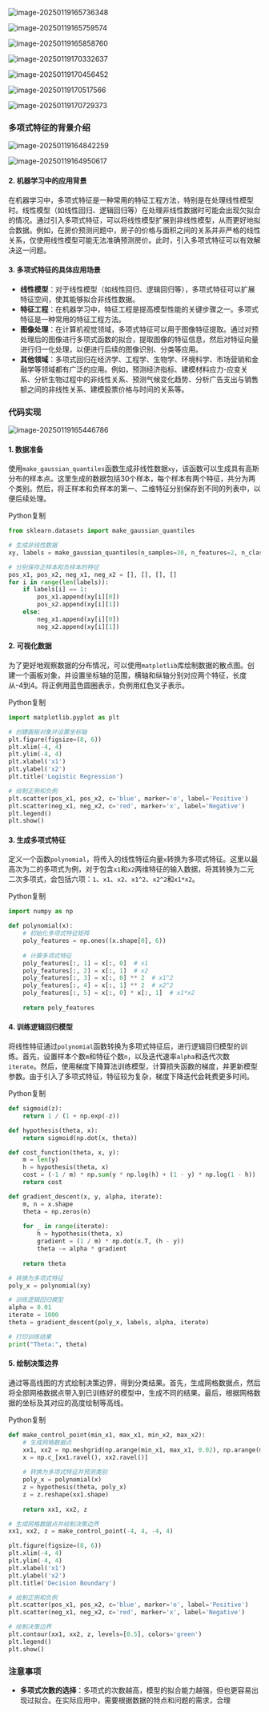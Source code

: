 

![image-20250119165736348](./assets/image-20250119165736348.png)

![image-20250119165759574](./assets/image-20250119165759574.png)

![image-20250119165858760](./assets/image-20250119165858760.png)

 

![image-20250119170332637](./assets/image-20250119170332637.png)

![image-20250119170456452](./assets/image-20250119170456452.png)

![image-20250119170517566](./assets/image-20250119170517566.png)

![image-20250119170729373](./assets/image-20250119170729373.png)

### 多项式特征的背景介绍

![image-20250119164842259](./assets/image-20250119164842259.png)



![image-20250119164950617](./assets/image-20250119164950617.png)

#### 2. 机器学习中的应用背景

在机器学习中，多项式特征是一种常用的特征工程方法，特别是在处理线性模型时。线性模型（如线性回归、逻辑回归等）在处理非线性数据时可能会出现欠拟合的情况。通过引入多项式特征，可以将线性模型扩展到非线性模型，从而更好地拟合数据。例如，在房价预测问题中，房子的价格与面积之间的关系并非严格的线性关系，仅使用线性模型可能无法准确预测房价。此时，引入多项式特征可以有效解决这一问题。

#### 3. 多项式特征的具体应用场景

- **线性模型**：对于线性模型（如线性回归、逻辑回归等），多项式特征可以扩展特征空间，使其能够拟合非线性数据。
- **特征工程**：在机器学习中，特征工程是提高模型性能的关键步骤之一。多项式特征是一种常用的特征工程方法。
- **图像处理**：在计算机视觉领域，多项式特征可以用于图像特征提取。通过对预处理后的图像进行多项式函数的拟合，提取图像的特征信息，然后对特征向量进行归一化处理，以便进行后续的图像识别、分类等应用。
- **其他领域**：多项式回归在经济学、工程学、生物学、环境科学、市场营销和金融学等领域都有广泛的应用。例如，预测经济指标、建模材料应力-应变关系、分析生物过程中的非线性关系、预测气候变化趋势、分析广告支出与销售额之间的非线性关系、建模股票价格与时间的关系等。

### 代码实现

![image-20250119165446786](./assets/image-20250119165446786.png)

#### 1. 数据准备

使用`make_gaussian_quantiles`函数生成非线性数据`xy`，该函数可以生成具有高斯分布的样本点。这里生成的数据包括30个样本，每个样本有两个特征，共分为两个类别。然后，将正样本和负样本的第一、二维特征分别保存到不同的列表中，以便后续处理。

Python复制

```python
from sklearn.datasets import make_gaussian_quantiles

# 生成非线性数据
xy, labels = make_gaussian_quantiles(n_samples=30, n_features=2, n_classes=2, random_state=1)

# 分别保存正样本和负样本的特征
pos_x1, pos_x2, neg_x1, neg_x2 = [], [], [], []
for i in range(len(labels)):
    if labels[i] == 1:
        pos_x1.append(xy[i][0])
        pos_x2.append(xy[i][1])
    else:
        neg_x1.append(xy[i][0])
        neg_x2.append(xy[i][1])
```

#### 2. 可视化数据

为了更好地观察数据的分布情况，可以使用`matplotlib`库绘制数据的散点图。创建一个画板对象，并设置坐标轴的范围，横轴和纵轴分别对应两个特征，长度从-4到4。将正例用蓝色圆圈表示，负例用红色叉子表示。

Python复制

```python
import matplotlib.pyplot as plt

# 创建画板对象并设置坐标轴
plt.figure(figsize=(8, 6))
plt.xlim(-4, 4)
plt.ylim(-4, 4)
plt.xlabel('x1')
plt.ylabel('x2')
plt.title('Logistic Regression')

# 绘制正例和负例
plt.scatter(pos_x1, pos_x2, c='blue', marker='o', label='Positive')
plt.scatter(neg_x1, neg_x2, c='red', marker='x', label='Negative')
plt.legend()
plt.show()
```

#### 3. 生成多项式特征

定义一个函数`polynomial`，将传入的线性特征向量`x`转换为多项式特征。这里以最高次为二的多项式为例，对于包含`x1`和`x2`两维特征的输入数据，将其转换为二元二次多项式，会包括六项：`1`、`x1`、`x2`、`x1^2`、`x2^2`和`x1*x2`。

Python复制

```python
import numpy as np

def polynomial(x):
    # 初始化多项式特征矩阵
    poly_features = np.ones((x.shape[0], 6))
    
    # 计算多项式特征
    poly_features[:, 1] = x[:, 0]  # x1
    poly_features[:, 2] = x[:, 1]  # x2
    poly_features[:, 3] = x[:, 0] ** 2  # x1^2
    poly_features[:, 4] = x[:, 1] ** 2  # x2^2
    poly_features[:, 5] = x[:, 0] * x[:, 1]  # x1*x2
    
    return poly_features
```

#### 4. 训练逻辑回归模型

将线性特征通过`polynomial`函数转换为多项式特征后，进行逻辑回归模型的训练。首先，设置样本个数`m`和特征个数`n`，以及迭代速率`alpha`和迭代次数`iterate`。然后，使用梯度下降算法训练模型，计算损失函数的梯度，并更新模型参数。由于引入了多项式特征，特征较为复杂，梯度下降迭代会耗费更多时间。

Python复制

```python
def sigmoid(z):
    return 1 / (1 + np.exp(-z))

def hypothesis(theta, x):
    return sigmoid(np.dot(x, theta))

def cost_function(theta, x, y):
    m = len(y)
    h = hypothesis(theta, x)
    cost = (-1 / m) * np.sum(y * np.log(h) + (1 - y) * np.log(1 - h))
    return cost

def gradient_descent(x, y, alpha, iterate):
    m, n = x.shape
    theta = np.zeros(n)
    
    for _ in range(iterate):
        h = hypothesis(theta, x)
        gradient = (1 / m) * np.dot(x.T, (h - y))
        theta -= alpha * gradient
    
    return theta

# 转换为多项式特征
poly_x = polynomial(xy)

# 训练逻辑回归模型
alpha = 0.01
iterate = 1000
theta = gradient_descent(poly_x, labels, alpha, iterate)

# 打印训练结果
print("Theta:", theta)
```

#### 5. 绘制决策边界

通过等高线图的方式绘制决策边界，得到分类结果。首先，生成网格数据点，然后将全部网格数据点带入到已训练好的模型中，生成不同的结果。最后，根据网格数据的坐标及其对应的高度绘制等高线。

Python复制

```python
def make_control_point(min_x1, max_x1, min_x2, max_x2):
    # 生成网格数据点
    xx1, xx2 = np.meshgrid(np.arange(min_x1, max_x1, 0.02), np.arange(min_x2, max_x2, 0.02))
    x = np.c_[xx1.ravel(), xx2.ravel()]
    
    # 转换为多项式特征并预测类别
    poly_x = polynomial(x)
    z = hypothesis(theta, poly_x)
    z = z.reshape(xx1.shape)
    
    return xx1, xx2, z

# 生成网格数据点并绘制决策边界
xx1, xx2, z = make_control_point(-4, 4, -4, 4)

plt.figure(figsize=(8, 6))
plt.xlim(-4, 4)
plt.ylim(-4, 4)
plt.xlabel('x1')
plt.ylabel('x2')
plt.title('Decision Boundary')

# 绘制正例和负例
plt.scatter(pos_x1, pos_x2, c='blue', marker='o', label='Positive')
plt.scatter(neg_x1, neg_x2, c='red', marker='x', label='Negative')

# 绘制决策边界
plt.contour(xx1, xx2, z, levels=[0.5], colors='green')
plt.legend()
plt.show()
```

### 注意事项

- **多项式次数的选择**：多项式的次数越高，模型的拟合能力越强，但也更容易出现过拟合。在实际应用中，需要根据数据的特点和问题的需求，合理